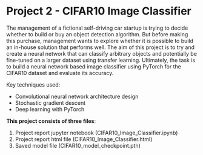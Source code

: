 # Project 2 - CIFAR10 Image Classifier
The management of a fictional self-driving car startup is trying to decide whether to build or buy an object detection algorithm. But before making this purchase, management wants to explore whether it is possible to build an in-house solution that performs well. The aim of this project is to try and create a neural network that can classify arbitrary objects and potentially be fine-tuned on a larger dataset using transfer learning. Ultimately, the task is to build a neural network based image classifier using PyTorch for the CIFAR10 dataset and evaluate its accuracy.

Key techniques used:
  * Convolutional neural network architecture design
  * Stochastic gradient descent
  * Deep learning with PyTorch

**This project consists of three files**:
1. Project report jupyter notebook (CIFAR10_Image_Classifier.ipynb)
2. Project report html file (CIFAR10_Image_Classifier.html)
3. Saved model file (CIFAR10_model_checkpoint.pth)
